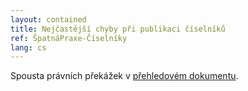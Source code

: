 ```yaml
---
layout: contained
title: Nejčastější chyby při publikaci číselníků
ref: ŠpatnáPraxe-Číselníky
lang: cs
---
```


Spousta právních překážek v [přehledovém dokumentu]. 

[přehledovém dokumentu]: ../../přílohy/správa-dat/Oblasti%20a%20témata%20správy%20dat.pdf "Oblasti a témata správy dat"
